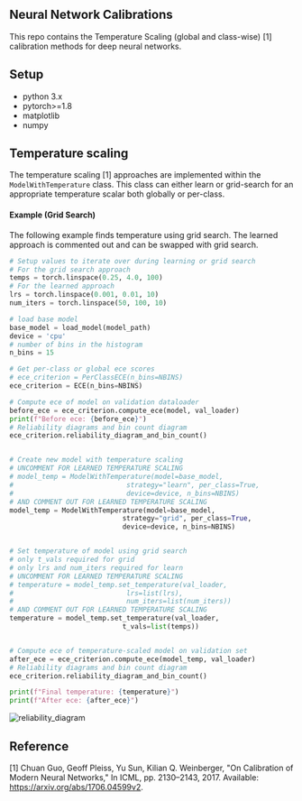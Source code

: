 ## Neural Network Calibrations
This repo contains the Temperature Scaling (global and class-wise) [1] calibration methods for deep neural networks.

## Setup
- python 3.x
- pytorch>=1.8
- matplotlib
- numpy

## Temperature scaling
The temperature scaling [1] approaches are implemented within the `ModelWithTemperature` class. This class can either learn or grid-search for an appropriate temperature scalar both globally or per-class.

#### Example (Grid Search)
The following example finds temperature using grid search. The learned approach is commented out and can be swapped with grid search.
```python
# Setup values to iterate over during learning or grid search
# For the grid search approach
temps = torch.linspace(0.25, 4.0, 100)
# For the learned approach
lrs = torch.linspace(0.001, 0.01, 10)
num_iters = torch.linspace(50, 100, 10)

# load base model
base_model = load_model(model_path)
device = 'cpu'
# number of bins in the histogram
n_bins = 15

# Get per-class or global ece scores
# ece_criterion = PerClassECE(n_bins=NBINS)
ece_criterion = ECE(n_bins=NBINS)

# Compute ece of model on validation dataloader
before_ece = ece_criterion.compute_ece(model, val_loader)
print(f"Before ece: {before_ece}")
# Reliability diagrams and bin count diagram
ece_criterion.reliability_diagram_and_bin_count()


# Create new model with temperature scaling
# UNCOMMENT FOR LEARNED TEMPERATURE SCALING
# model_temp = ModelWithTemperature(model=base_model,
#                            strategy="learn", per_class=True,
#                            device=device, n_bins=NBINS)
# AND COMMENT OUT FOR LEARNED TEMPERATURE SCALING
model_temp = ModelWithTemperature(model=base_model,
                            strategy="grid", per_class=True,
                            device=device, n_bins=NBINS)


# Set temperature of model using grid search
# only t_vals required for grid
# only lrs and num_iters required for learn
# UNCOMMENT FOR LEARNED TEMPERATURE SCALING
# temperature = model_temp.set_temperature(val_loader,
#                            lrs=list(lrs),
#                            num_iters=list(num_iters))
# AND COMMENT OUT FOR LEARNED TEMPERATURE SCALING
temperature = model_temp.set_temperature(val_loader,
                            t_vals=list(temps))


# Compute ece of temperature-scaled model on validation set
after_ece = ece_criterion.compute_ece(model_temp, val_loader)
# Reliability diagrams and bin count diagram
ece_criterion.reliability_diagram_and_bin_count()

print(f"Final temperature: {temperature}")
print(f"After ece: {after_ece}")
```

![reliability_diagram](../assets/reliability_diagram.png)

## Reference
[1] Chuan Guo, Geoff Pleiss, Yu Sun, Kilian Q. Weinberger, "On Calibration of Modern Neural Networks," In ICML, pp. 2130–2143, 2017.
Available: https://arxiv.org/abs/1706.04599v2.
